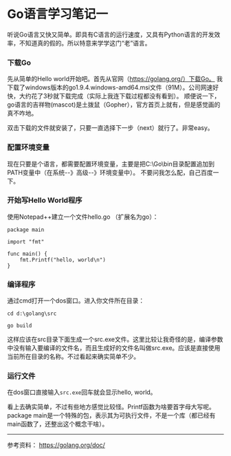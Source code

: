 Go语言学习笔记一
==============
听说Go语言又快又简单。即具有C语言的运行速度，又具有Python语言的开发效率，不知道真的假的。所以特意来学学这门“老”语言。

### 下载Go

先从简单的Hello world开始吧。首先从官网（https://golang.org/）下载Go。
我下载了windows版本的go1.9.4.windows-amd64.msi文件（91M）。公司网速好快，大约花了3秒就下载完成（实际上我连下载过程都没有看到）。
顺便说一下，go语言的吉祥物(mascot)是土拨鼠（Gopher），官方首页上就有，但是感觉画的真不咋地。

双击下载的文件就安装了，只要一直选择下一步（next）就行了。非常easy。

### 配置环境变量
现在只要是个语言，都需要配置环境变量，主要是把C:\Go\bin目录配置追加到PATH变量中（在系统--》高级--》环境变量中）。
不要问我怎么配，自己百度一下。


### 开始写Hello World程序
使用Notepad++建立一个文件hello.go （扩展名为go）：
```
package main

import "fmt"

func main() {
    fmt.Printf("hello, world\n")
}
```

### 编译程序
通过cmd打开一个dos窗口。进入你文件所在目录：
```
cd d:\golang\src

go build
```

这样应该在src目录下面生成一个src.exe文件。这里比较让我奇怪的是，编译参数中没有输入要编译的文件名，而且生成好的文件名叫做src.exe。应该是直接使用当前所在目录的名称。不过看起来确实简单不少。

### 运行文件
在dos窗口直接输入`src.exe`回车就会显示hello, world。

看上去确实简单，不过有些地方感觉比较怪。Printf函数为啥要首字母大写呢。package main是一个特殊的包，表示其为可执行文件，不是一个库（都已经有main函数了，还整出这个概念干啥）。

-------------------------
参考资料：
https://golang.org/doc/

